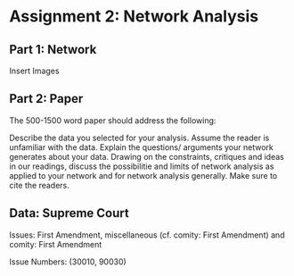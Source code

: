# Assignment 2: Network Analysis 

## Part 1: Network

Insert Images

## Part 2: Paper 


The 500-1500 word paper should address the following:

Describe the data you selected for your analysis. Assume the reader is unfamiliar with the data.
Explain the questions/ arguments your network generates about your data.
Drawing on the constraints, critiques and ideas in our readings, discuss the possibilitie and limits of network analysis as applied to your network and for network analysis generally. Make sure to cite the readers.

## Data: Supreme Court 

Issues: First Amendment, miscellaneous (cf. comity: First Amendment) and comity: First Amendment	

Issue Numbers: (30010, 90030)
